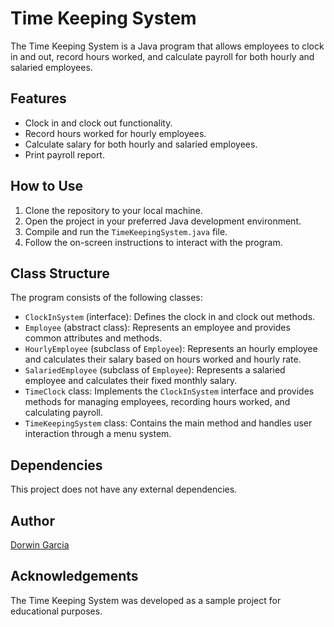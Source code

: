 # Time Keeping System

The Time Keeping System is a Java program that allows employees to clock in and out, record hours worked, and calculate payroll for both hourly and salaried employees.

## Features

- Clock in and clock out functionality.
- Record hours worked for hourly employees.
- Calculate salary for both hourly and salaried employees.
- Print payroll report.

## How to Use

1. Clone the repository to your local machine.
2. Open the project in your preferred Java development environment.
3. Compile and run the `TimeKeepingSystem.java` file.
4. Follow the on-screen instructions to interact with the program.

## Class Structure

The program consists of the following classes:

- `ClockInSystem` (interface): Defines the clock in and clock out methods.
- `Employee` (abstract class): Represents an employee and provides common attributes and methods.
- `HourlyEmployee` (subclass of `Employee`): Represents an hourly employee and calculates their salary based on hours worked and hourly rate.
- `SalariedEmployee` (subclass of `Employee`): Represents a salaried employee and calculates their fixed monthly salary.
- `TimeClock` class: Implements the `ClockInSystem` interface and provides methods for managing employees, recording hours worked, and calculating payroll.
- `TimeKeepingSystem` class: Contains the main method and handles user interaction through a menu system.

## Dependencies

This project does not have any external dependencies.


## Author

[Dorwin Garcia](https://github.com/yourusername)

## Acknowledgements

The Time Keeping System was developed as a sample project for educational purposes.
